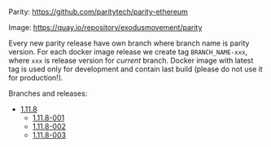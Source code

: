 Parity: https://github.com/paritytech/parity-ethereum

Image: https://quay.io/repository/exodusmovement/parity

Every new parity release have own branch where branch name is parity version. For each docker image release we create tag `BRANCH_NAME-xxx`, where `xxx` is release version for *current* branch. Docker image with latest tag is used only for development and contain last build (please do not use it for production!).

Branches and releases:

  - [1.11.8](https://github.com/ExodusMovement/docker-parity/tree/1.11.8)
    - [1.11.8-001](https://github.com/ExodusMovement/docker-parity/tree/1.11.8-001)
    - [1.11.8-002](https://github.com/ExodusMovement/docker-parity/tree/1.11.8-002)
    - [1.11.8-003](https://github.com/ExodusMovement/docker-parity/tree/1.11.8-003)

